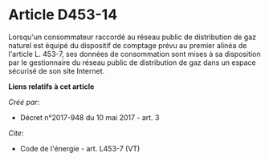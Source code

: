 # Article D453-14

Lorsqu'un consommateur raccordé au réseau public de distribution de gaz naturel est équipé du dispositif de comptage prévu au
premier alinéa de l'article L. 453-7, ses données de consommation sont mises à sa disposition par le gestionnaire du réseau
public de distribution de gaz dans un espace sécurisé de son site Internet.

**Liens relatifs à cet article**

_Créé par_:

  - Décret n°2017-948 du 10 mai 2017 - art. 3

_Cite_:

  - Code de l'énergie - art. L453-7 (VT)
